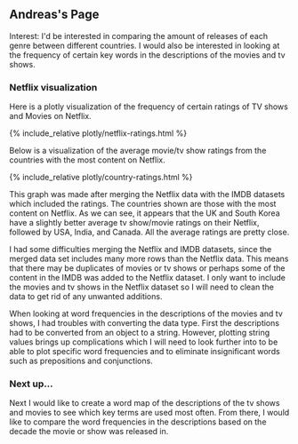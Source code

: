## Andreas's Page

Interest: I'd be interested in comparing the amount of releases of each genre between different countries. I would also be interested in looking at the frequency of certain key words in the descriptions of the movies and tv shows.

### Netflix visualization

Here is a plotly visualization of the frequency of certain ratings of TV shows and Movies on Netflix.

{% include_relative plotly/netflix-ratings.html %}

Below is a visualization of the average movie/tv show ratings from the countries with the most content on Netflix.

{% include_relative plotly/country-ratings.html %}

This graph was made after merging the Netflix data with the IMDB datasets which included the ratings. The countries shown are those with the most content on Netflix. As we can see, it appears that the UK and South Korea have a slightly better average tv show/movie ratings on their Netflix, followed by USA, India, and Canada. All the average ratings are pretty close.

I had some difficulties merging the Netflix and IMDB datasets, since the merged data set includes many more rows than the Netflix data. This means that there may be duplicates of movies or tv shows or perhaps some of the content in the IMDB was added to the Netflix dataset. I only want to include the movies and tv shows in the Netflix dataset so I will need to clean the data to get rid of any unwanted additions. 

When looking at word frequencies in the descriptions of the movies and tv shows, I had troubles with converting the data type. First the descriptions had to be converted from an object to a string. However, plotting string values brings up complications which I will need to look further into to be able to plot specific word frequencies and to eliminate insignificant words such as prepositions and conjunctions. 


### Next up...
Next I would like to create a word map of the descriptions of the tv shows and movies to see which key terms are used most often. From there, I would like to compare the word frequencies in the descriptions based on the decade the movie or show was released in. 
